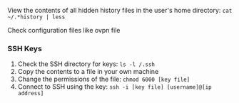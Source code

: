 View the contents of all hidden history files in the user's home directory: `cat ~/.*history | less`

Check configuration files like ovpn file

### SSH Keys

1. Check the SSH directory for keys: `ls -l /.ssh`
2. Copy the contents to a file in your own machine
3. Change the permissions of the file: `chmod 6000 [key file]`
4. Connect to SSH using the key: `ssh -i [key file] [username]@[ip address]`